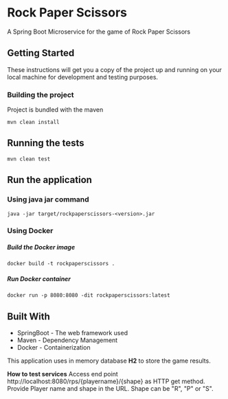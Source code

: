 # Rock Paper Scissors
A Spring Boot Microservice for the game of Rock Paper Scissors

## Getting Started
These instructions will get you a copy of the project up and running on your local machine for development and testing purposes.

### Building the project
Project is bundled with the maven
```
mvn clean install
```

## Running the tests
```
mvn clean test
```

## Run the application
### Using java jar command
```
java -jar target/rockpaperscissors-<version>.jar
```
### Using Docker
##### Build the Docker image
```
docker build -t rockpaperscissors .
```
##### Run Docker container
```
docker run -p 8080:8080 -dit rockpaperscissors:latest
```

## Built With
* SpringBoot - The web framework used
* Maven - Dependency Management
* Docker - Containerization

This application uses in memory database **H2** to store the game results.

**How to test services**
Access end point http://localhost:8080/rps/{playername}/{shape} as HTTP get method.
Provide Player name and shape in the URL. Shape can be "R", "P" or "S".
